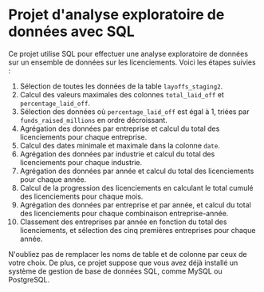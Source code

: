 # Projet d'analyse exploratoire de données avec SQL

Ce projet utilise SQL pour effectuer une analyse exploratoire de données sur un ensemble de données sur les licenciements. Voici les étapes suivies :

1. Sélection de toutes les données de la table `layoffs_staging2`.
2. Calcul des valeurs maximales des colonnes `total_laid_off` et `percentage_laid_off`.
3. Sélection des données où `percentage_laid_off` est égal à 1, triées par `funds_raised_millions` en ordre décroissant.
4. Agrégation des données par entreprise et calcul du total des licenciements pour chaque entreprise.
5. Calcul des dates minimale et maximale dans la colonne `date`.
6. Agrégation des données par industrie et calcul du total des licenciements pour chaque industrie.
7. Agrégation des données par année et calcul du total des licenciements pour chaque année.
8. Calcul de la progression des licenciements en calculant le total cumulé des licenciements pour chaque mois.
9. Agrégation des données par entreprise et par année, et calcul du total des licenciements pour chaque combinaison entreprise-année.
10. Classement des entreprises par année en fonction du total des licenciements, et sélection des cinq premières entreprises pour chaque année.

N'oubliez pas de remplacer les noms de table et de colonne par ceux de votre choix. De plus, ce projet suppose que vous avez déjà installé un système de gestion de base de données SQL, comme MySQL ou PostgreSQL.
